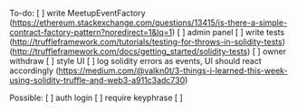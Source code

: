 To-do:
[ ] write MeetupEventFactory (https://ethereum.stackexchange.com/questions/13415/is-there-a-simple-contract-factory-pattern?noredirect=1&lq=1)
[ ] admin panel
[ ] write tests (http://truffleframework.com/tutorials/testing-for-throws-in-solidity-tests) (http://truffleframework.com/docs/getting_started/solidity-tests)
[ ] owner withdraw
[ ] style UI
[ ] log solidity errors as events, UI should react accordingly (https://medium.com/@valkn0t/3-things-i-learned-this-week-using-solidity-truffle-and-web3-a911c3adc730)

Possible:
[ ] auth login
[ ] require keyphrase
[ ]
